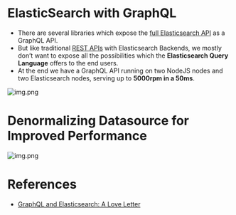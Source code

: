 # ElasticSearch with GraphQL
- There are several libraries which expose the [full Elasticsearch API](https://github.com/Anshul619/HLD-System-Designs/tree/main/1_Databases/9_Search-Databases/ElasticSearch/Readme.md) as a GraphQL API.
- But like traditional [REST APIs](https://github.com/Anshul619/HLD-System-Designs/tree/main/1_Databases/9_Search-Databases/Features/RESTAPIs.md) with Elasticsearch Backends, we mostly don’t want to expose all the possibilities which the **Elasticsearch Query Language** offers to the end users.
- At the end we have a GraphQL API running on two NodeJS nodes and two Elasticsearch nodes, serving up to **5000rpm in a 50ms**.

![img.png](https://miro.medium.com/max/1400/1*tTkojwYiLDLr-F1srfF2QA.png)

# Denormalizing Datasource for Improved Performance

![img.png](https://miro.medium.com/max/1400/1*f6lCaeOG99suka21ZUpCzw.png)

# References
- [GraphQL and Elasticsearch: A Love Letter](https://blog.smartive.ch/graphql-and-elasticsearch-a-love-letter-9ed64d5c094)